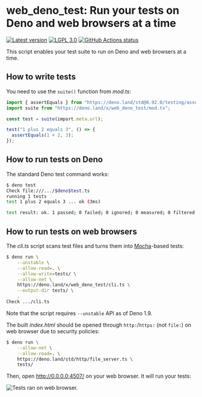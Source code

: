 <!-- deno-fmt-ignore-file -->

web_deno_test: Run your tests on Deno and web browsers at a time
================================================================

[![Latest version][Tag badge]][Deno module]
[![LGPL 3.0][License badge]](./LICENSE)
[![GitHub Actions status][GitHub Actions status badge]][GitHub Actions status]

This script enables your test suite to run on Deno and web browsers at a time.

[Tag badge]: https://img.shields.io/github/v/tag/dahlia/web_deno_test
[Deno module]: https://deno.land/x/web_deno_test
[License badge]: https://img.shields.io/github/license/dahlia/web_deno_test
[GitHub Actions status badge]: https://github.com/dahlia/web_deno_test/actions/workflows/test.yaml/badge.svg
[GitHub Actions status]: https://github.com/dahlia/web_deno_test/actions/workflows/test.yaml


How to write tests
------------------

You need to use the `suite()` function from *mod.ts*:

~~~~ typescript
import { assertEquals } from "https://deno.land/std@0.92.0/testing/asserts.ts";
import suite from "https://deno.land/x/web_deno_test/mod.ts";

const test = suite(import.meta.url);

test("1 plus 2 equals 3", () => {
  assertEquals(1 + 2, 3);
});
~~~~


How to run tests on Deno
------------------------

The standard Deno test command works:

~~~~ bash
$ deno test
Check file:///.../$deno$test.ts
running 1 tests
test 1 plus 2 equals 3 ... ok (3ms)

test result: ok. 1 passed; 0 failed; 0 ignored; 0 measured; 0 filtered out (3ms)
~~~~


How to run tests on web browsers
--------------------------------

The *cli.ts* script scans test files and turns them into [Mocha]-based
tests:

~~~~ bash
$ deno run \
    --unstable \
    --allow-read=. \
    --allow-write=tests/ \
    --allow-net \
    https://deno.land/x/web_deno_test/cli.ts \
    --output-dir tests/ \
    .
Check .../cli.ts
~~~~

Note that the script requires `--unstable` API as of Deno 1.9.

The built *index.html* should be opened through `http:`/`https:` (not `file:`)
on web browser due to security policies:

~~~~ bash
$ deno run \
    --allow-net \
    --allow-read=. \
    https://deno.land/std/http/file_server.ts \
    tests/
~~~~

Then, open <http://0.0.0.0:4507/> on your web browser.  It will run your tests:

![Tests ran on web browser.](https://i.imgur.com/1vcuuVC.png)


[Mocha]: https://mochajs.org/
